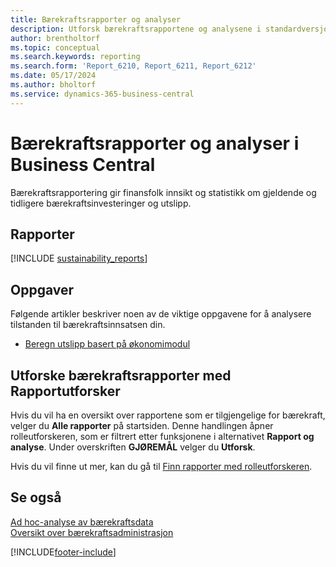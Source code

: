 ```yaml
---
title: Bærekraftsrapporter og analyser
description: Utforsk bærekraftsrapportene og analysene i standardversjonen av Business Central.
author: brentholtorf
ms.topic: conceptual
ms.search.keywords: reporting
ms.search.form: 'Report_6210, Report_6211, Report_6212'
ms.date: 05/17/2024
ms.author: bholtorf
ms.service: dynamics-365-business-central
---
```


# <a name="sustainability-reports-and-analytics-in-business-central"></a>Bærekraftsrapporter og analyser i Business Central

Bærekraftsrapportering gir finansfolk innsikt og statistikk om gjeldende og tidligere bærekraftsinvesteringer og utslipp.  

## <a name="reports"></a>Rapporter

[!INCLUDE [sustainability_reports](includes/sustainability-reports-include.md)]

## <a name="tasks"></a>Oppgaver

Følgende artikler beskriver noen av de viktige oppgavene for å analysere tilstanden til bærekraftsinnsatsen din.

* [Beregn utslipp basert på økonomimodul](finance-sustainability-journal.md)

## <a name="explore-sustainability-reports-with-report-explorer"></a>Utforske bærekraftsrapporter med Rapportutforsker

Hvis du vil ha en oversikt over rapportene som er tilgjengelige for bærekraft, velger du **Alle rapporter** på startsiden. Denne handlingen åpner rolleutforskeren, som er filtrert etter funksjonene i alternativet **Rapport og analyse**. Under overskriften **GJØREMÅL** velger du **Utforsk**.

<!--There isn't an image file for this.

:::image type="content" source="media/report-explorer-sustainability.png" alt-text="Example of sustainability reports on the finance role center." lightbox="media/report-explorer-sustainability.png":::-->

Hvis du vil finne ut mer, kan du gå til [Finn rapporter med rolleutforskeren](ui-role-explorer.md).

## <a name="see-also"></a>Se også

[Ad hoc-analyse av bærekraftsdata](ad-hoc-analysis-sustainability.md)   
[Oversikt over bærekraftsadministrasjon](finance-manage-sustainability.md)   

[!INCLUDE[footer-include](includes/footer-banner.md)]
